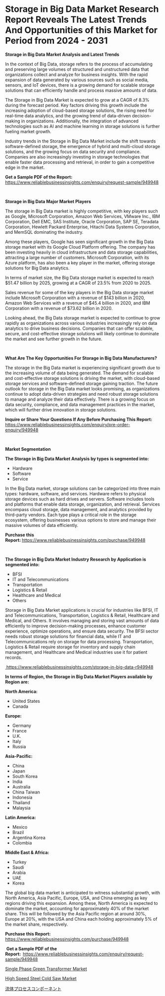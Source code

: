 <p><h1>Storage in Big Data Market Research Report Reveals The Latest Trends And Opportunities of this Market for Period from 2024 - 2031</h1></p><p><strong>Storage in Big Data Market Analysis and Latest Trends</strong></p>
<p><p>In the context of Big Data, storage refers to the process of accumulating and preserving large volumes of structured and unstructured data that organizations collect and analyze for business insights. With the rapid expansion of data generated by various sources such as social media, sensors, and IoT devices, there is a growing demand for scalable storage solutions that can efficiently handle and process massive amounts of data.</p><p>The Storage in Big Data Market is expected to grow at a CAGR of 8.3% during the forecast period. Key factors driving this growth include the increasing adoption of cloud-based storage solutions, the rising need for real-time data analytics, and the growing trend of data-driven decision-making in organizations. Additionally, the integration of advanced technologies such as AI and machine learning in storage solutions is further fueling market growth.</p><p>Industry trends in the Storage in Big Data Market include the shift towards software-defined storage, the emergence of hybrid and multi-cloud storage solutions, and the growing focus on data security and compliance. Companies are also increasingly investing in storage technologies that enable faster data processing and retrieval, in order to gain a competitive edge in the market.</p></p>
<p><strong>Get a Sample PDF of the Report:&nbsp;</strong> <a href="https://www.reliablebusinessinsights.com/enquiry/request-sample/949948">https://www.reliablebusinessinsights.com/enquiry/request-sample/949948</a></p>
<p>&nbsp;</p>
<p><strong>Storage in Big Data Major Market Players</strong></p>
<p><p>The storage in Big Data market is highly competitive, with key players such as Google, Microsoft Corporation, Amazon Web Services, VMware Inc., IBM Corporation, Dell EMC, SAS Institute, Oracle Corporation, SAP SE, Teradata Corporation, Hewlett Packard Enterprise, Hitachi Data Systems Corporation, and MemSQL dominating the industry.</p><p>Among these players, Google has seen significant growth in the Big Data storage market with its Google Cloud Platform offering. The company has been investing heavily in cloud infrastructure and data storage capabilities, attracting a large number of customers. Microsoft Corporation, with its Azure platform, has also been a key player in the market, offering storage solutions for Big Data analytics.</p><p>In terms of market size, the Big Data storage market is expected to reach $51.47 billion by 2025, growing at a CAGR of 23.5% from 2020 to 2025. </p><p>Sales revenue for some of the key players in the Big Data storage market include Microsoft Corporation with a revenue of $143 billion in 2020, Amazon Web Services with a revenue of $45.4 billion in 2020, and IBM Corporation with a revenue of $73.62 billion in 2020.</p><p>Looking ahead, the Big Data storage market is expected to continue to grow rapidly as organizations across various industries increasingly rely on data analytics to drive business decisions. Companies that can offer scalable, secure, and cost-effective storage solutions will likely continue to dominate the market and see further growth in the future.</p></p>
<p>&nbsp;</p>
<p><strong>What Are The Key Opportunities For Storage in Big Data Manufacturers?</strong></p>
<p><p>The storage in the Big Data market is experiencing significant growth due to the increasing volume of data being generated. The demand for scalable and cost-effective storage solutions is driving the market, with cloud-based storage services and software-defined storage gaining traction. The future outlook for storage in the Big Data market looks promising, as organizations continue to adopt data-driven strategies and need robust storage solutions to manage and analyze their data effectively. There is a growing focus on data security, compliance, and data management practices in the market, which will further drive innovation in storage solutions.</p></p>
<p><strong>Inquire or Share Your Questions If Any Before Purchasing This Report:</strong> <a href="https://www.reliablebusinessinsights.com/enquiry/pre-order-enquiry/949948">https://www.reliablebusinessinsights.com/enquiry/pre-order-enquiry/949948</a></p>
<p>&nbsp;</p>
<p><strong>Market Segmentation</strong></p>
<p><strong>The Storage in Big Data Market Analysis by types is segmented into:</strong></p>
<p><ul><li>Hardware</li><li>Software</li><li>Service</li></ul></p>
<p><p>In the Big Data market, storage solutions can be categorized into three main types: hardware, software, and services. Hardware refers to physical storage devices such as hard drives and servers. Software includes tools and platforms that enable data storage, organization, and retrieval. Services encompass cloud storage, data management, and analytics provided by third-party vendors. Each type plays a critical role in the storage ecosystem, offering businesses various options to store and manage their massive volumes of data efficiently.</p></p>
<p><strong>Purchase this Report:&nbsp;</strong><a href="https://www.reliablebusinessinsights.com/purchase/949948">https://www.reliablebusinessinsights.com/purchase/949948</a></p>
<p>&nbsp;</p>
<p><strong>The Storage in Big Data Market Industry Research by Application is segmented into:</strong></p>
<p><ul><li>BFSI</li><li>IT and Telecommunications</li><li>Transportation</li><li>Logistics & Retail</li><li>Healthcare and Medical</li><li>Others</li></ul></p>
<p><p>Storage in Big Data Market applications is crucial for industries like BFSI, IT and Telecommunications, Transportation, Logistics & Retail, Healthcare and Medical, and Others. It involves managing and storing vast amounts of data efficiently to improve decision-making processes, enhance customer experience, optimize operations, and ensure data security. The BFSI sector needs robust storage solutions for financial data, while IT and Telecommunications rely on storage for data processing. Transportation, Logistics & Retail require storage for inventory and supply chain management, and Healthcare and Medical industries use it for patient records.</p></p>
<p><a href="https://www.reliablebusinessinsights.com/storage-in-big-data-r949948">&nbsp;https://www.reliablebusinessinsights.com/storage-in-big-data-r949948</a></p>
<p><strong>In terms of Region, the Storage in Big Data Market Players available by Region are:</strong></p>
<p>
    <p> <strong> North America: </strong>
        <ul>
            <li>United States</li>
            <li>Canada</li>
        </ul>
        </p> 
    <p> <strong> Europe: </strong>
        <ul>
            <li>Germany</li>
            <li>France</li>
            <li>U.K.</li>
            <li>Italy</li>
            <li>Russia</li>
        </ul>
        </p> 
    <p> <strong> Asia-Pacific: </strong>
        <ul>
            <li>China</li>
            <li>Japan</li>
            <li>South Korea</li>
            <li>India</li>
            <li>Australia</li>
            <li>China Taiwan</li>
            <li>Indonesia</li>
            <li>Thailand</li>
            <li>Malaysia</li>
        </ul>
        </p> 
    <p> <strong> Latin America: </strong>
        <ul>
            <li>Mexico</li>
            <li>Brazil</li>
            <li>Argentina Korea</li>
            <li>Colombia</li>
        </ul>
        </p> 
    <p> <strong> Middle East & Africa: </strong>
        <ul>
            <li>Turkey</li>
            <li>Saudi</li>
            <li>Arabia</li>
            <li>UAE</li>
            <li>Korea</li>
        </ul>
    </p>
    </p>
<p><p>The global big data market is anticipated to witness substantial growth, with North America, Asia Pacific, Europe, USA, and China emerging as key regions driving this expansion. Among these, North America is expected to dominate the market, accounting for approximately 40% of the market share. This will be followed by the Asia Pacific region at around 30%, Europe at 20%, with the USA and China each holding approximately 5% of the market share, respectively.</p></p>
<p><strong>Purchase this Report: </strong><a href="https://www.reliablebusinessinsights.com/purchase/949948">https://www.reliablebusinessinsights.com/purchase/949948</a></p>
<p>&nbsp;<strong>Get a Sample PDF of the Report:&nbsp;&nbsp;</strong><a href="https://www.reliablebusinessinsights.com/enquiry/request-sample/949948">https://www.reliablebusinessinsights.com/enquiry/request-sample/949948</a></p>
<p><strong></strong></p>
<p><p><a href="https://github.com/qrkceaah30/Market-Research-Report-List-1/blob/main/single-phase-green-transformer-market.md">Single Phase Green Transformer Market</a></p><p><a href="https://github.com/caicuccucga/Market-Research-Report-List-1/blob/main/high-speed-steel-cold-saw-market.md">High Speed Steel Cold Saw Market</a></p><p><a href="https://github.com/CarlieShields/Market-Research-Report-List-1/blob/main/3134578171381.md">流体プロセスコンポーネント</a></p></p>